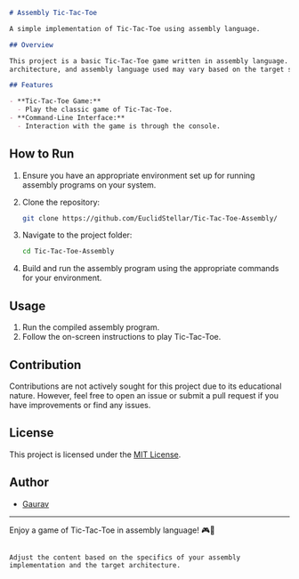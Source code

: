

```markdown
# Assembly Tic-Tac-Toe

A simple implementation of Tic-Tac-Toe using assembly language.

## Overview

This project is a basic Tic-Tac-Toe game written in assembly language. It's designed to run on a specific
architecture, and assembly language used may vary based on the target system.

## Features

- **Tic-Tac-Toe Game:**
  - Play the classic game of Tic-Tac-Toe.
- **Command-Line Interface:**
  - Interaction with the game is through the console.
```
## How to Run

1. Ensure you have an appropriate environment set up for running assembly programs on your system.
2. Clone the repository:

   ```bash
   git clone https://github.com/EuclidStellar/Tic-Tac-Toe-Assembly/
   ```

3. Navigate to the project folder:

   ```bash
   cd Tic-Tac-Toe-Assembly
   ```

4. Build and run the assembly program using the appropriate commands for your environment.

## Usage

1. Run the compiled assembly program.
2. Follow the on-screen instructions to play Tic-Tac-Toe.

## Contribution

Contributions are not actively sought for this project due to its educational nature. However, feel free to open an issue or submit a pull request if you have improvements or find any issues.

## License

This project is licensed under the [MIT License](LICENSE).

## Author

- [Gaurav](https://github.com/euclidstellar)

---

Enjoy a game of Tic-Tac-Toe in assembly language! 🎮🔧
```

Adjust the content based on the specifics of your assembly implementation and the target architecture.

```
